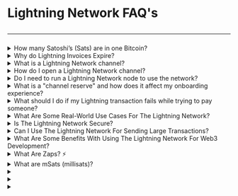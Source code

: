 # Lightning Network FAQ's

##

***

###



<details>

<summary>How many Satoshi’s (Sats) are in one Bitcoin?</summary>

Each of the 21 million units of Bitcoin that will ever exist can be broken down further into 100,000,000 satoshis.

</details>

<details>

<summary>Why do Lightning Invoices Expire?</summary>

Why do invoices expire? If invoices had no expiry, recipients would likely run into memory/storage issues as the number of locally stored preimages grows with each payment attempt.

_Credit: bitcoin.design_

</details>

<details>

<summary>What is a Lightning Network channel?</summary>

A Lightning Network channel is a peer-to-peer payment channel that enables instant and low-cost transactions between two parties.

</details>

<details>

<summary>How do I open a Lightning Network channel?</summary>

Open a channel by sending a small amount of Bitcoin to another node or wallet, which serves as a deposit for the channel.

</details>

<details>

<summary>Do I need to run a Lightning Network node to use the network?</summary>

Nope, you don't need to run a node to use the Lightning Network. You can simply use a lightning wallet app to send and receive payments.

</details>

<details>

<summary>What is a "channel reserve" and how does it affect my onboarding experience?</summary>

Channel reserve is the amount of Bitcoin required to open a payment channel. Higher reserves can make it harder to find nodes and open channels.

</details>

<details>

<summary>What should I do if my Lightning transaction fails while trying to pay someone?</summary>

Lightning Network transactions can fail for a few common reasons. The most frequent one is usually just not having enough funds in your channel to cover the payment. Make sure you've got enough money in the account you're sending from and don't forget to factor in the network fees (\~2% of the total amount you are trying to send).

Another common issue is the transaction not being able to find a route to the recipient's Lightning node. If that happens, just try again a few minutes later.

The Lightning Network is still evolving, so some failed transactions are normal. **But those two things - insufficient funds and routing problems - tend to be the main culprits when a Lightning payment doesn't go through.**

</details>

<details>

<summary>What Are Some Real-World Use Cases For The Lightning Network?</summary>

The Lightning Network enables all sorts of exciting use cases, like instant micropayments, pay-per-use services, digital tipping, and more. It also has the potential to bring financial services to the unbanked and underbanked around the world.

</details>

<details>

<summary>Is The Lightning Network Secure?</summary>

Like Batman protecting Gotham, the Lightning Network has multiple layers of security to keep your funds safe. With features like multi-signature wallets and onion routing, your sats are in good hands.

</details>

<details>

<summary>Can I Use The Lightning Network For Sending Large Transactions?</summary>

While the Lightning Network is great for small, frequent transactions, it may not be ideal for large transactions due to liquidity constraints. For larger sums, it's best to stick to on-chain Bitcoin transactions.

</details>

<details>

<summary>What Are Some Benefits With Using The Lightning Network For Web3 Development?</summary>

The Lightning Network's instant, low-cost transactions make it the ideal payment solution for the fast-paced world of web3 development. Developers can receive their rewards in Bitcoin almost immediately, without the hassle of high fees or long confirmation times.

</details>

<details>

<summary>What Are Zaps? ⚡️</summary>

⚡️Zaps are a way to send a small amount of Bitcoin (sats) to someone's Lightning wallet, along with a message or information, like a memo or a link. It's like sending a text message, but with a tiny amount of Bitcoin attached.

</details>

<details>

<summary>What are mSats (millisats)?</summary>

mSats are each 1/1000 (a thousandth) of a satoshi. A satoshi is the smallest unit for bitcoin, but lightning can transact with even smaller units while channels are open. The amount is [rounded down](https://github.com/lightningnetwork/lnd/blob/master/lnwire/msat.go#L22-L24) to the nearest satoshi when the channel is closed and broadcast to the blockchain to adhere to Bitcoin's limit.

![](https://static.wixstatic.com/media/8b683e\_5fadb3f8111444c8902ff8ddadd28c7d\~mv2.jpeg/v1/fill/w\_1344,h\_449,al\_c,q\_85,usm\_0.66\_1.00\_0.01,enc\_auto/8b683e\_5fadb3f8111444c8902ff8ddadd28c7d\~mv2.jpeg)\


</details>

<details>

<summary></summary>



</details>

<details>

<summary></summary>



</details>

<details>

<summary></summary>



</details>


